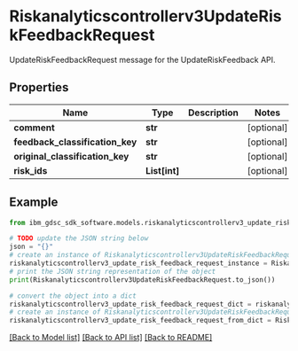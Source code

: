 # Riskanalyticscontrollerv3UpdateRiskFeedbackRequest

UpdateRiskFeedbackRequest message for the UpdateRiskFeedback API.

## Properties

Name | Type | Description | Notes
------------ | ------------- | ------------- | -------------
**comment** | **str** |  | [optional] 
**feedback_classification_key** | **str** |  | [optional] 
**original_classification_key** | **str** |  | [optional] 
**risk_ids** | **List[int]** |  | [optional] 

## Example

```python
from ibm_gdsc_sdk_software.models.riskanalyticscontrollerv3_update_risk_feedback_request import Riskanalyticscontrollerv3UpdateRiskFeedbackRequest

# TODO update the JSON string below
json = "{}"
# create an instance of Riskanalyticscontrollerv3UpdateRiskFeedbackRequest from a JSON string
riskanalyticscontrollerv3_update_risk_feedback_request_instance = Riskanalyticscontrollerv3UpdateRiskFeedbackRequest.from_json(json)
# print the JSON string representation of the object
print(Riskanalyticscontrollerv3UpdateRiskFeedbackRequest.to_json())

# convert the object into a dict
riskanalyticscontrollerv3_update_risk_feedback_request_dict = riskanalyticscontrollerv3_update_risk_feedback_request_instance.to_dict()
# create an instance of Riskanalyticscontrollerv3UpdateRiskFeedbackRequest from a dict
riskanalyticscontrollerv3_update_risk_feedback_request_from_dict = Riskanalyticscontrollerv3UpdateRiskFeedbackRequest.from_dict(riskanalyticscontrollerv3_update_risk_feedback_request_dict)
```
[[Back to Model list]](../README.md#documentation-for-models) [[Back to API list]](../README.md#documentation-for-api-endpoints) [[Back to README]](../README.md)


